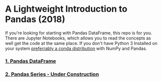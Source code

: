 # A Lightweight Introduction to Pandas (2018)

If you're looking for starting with Pandas DataFrame, this repo is for you. There are Jupyter Notebooks, which allows you to read the concepts as well get the code at the same place. If you don't have Python 3 Installed on your system  [preferrably a conda distribution](https://anaconda.org) with NumPy and Pandas. 


### [1. Pandas DataFrame](sds)

### [2. Pandas Series - Under Construction]()
